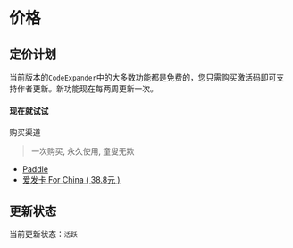 # 价格

## 定价计划

当前版本的`CodeExpander`中的大多数功能都是免费的，您只需购买激活码即可支持作者更新。新功能现在每两周更新一次。

#### 现在就试试

购买渠道

> 一次购买, 永久使用, 童叟无欺
* [Paddle](https://pay.paddle.com/checkout/540339)
* [爱发卡 For China ( 38.8元 )](http://t.cn/EUl64FS)

## 更新状态

当前更新状态：`活跃`

